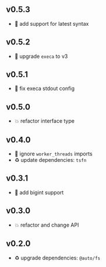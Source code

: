 ## v0.5.3

* 🐞 add support for latest syntax

## v0.5.2

* 🐞 upgrade `execa` to v3

## v0.5.1

* 🐞 fix execa stdout config

## v0.5.0

* 💥 refactor interface type

## v0.4.0

* 🐞 ignore `worker_threads` imports
* ♻️ update dependencies: `tsfn`

## v0.3.1

* 🐞 add bigint support

## v0.3.0

* 💥 refactor and change API

## v0.2.0

* ♻️ upgrade dependencies: `@auto/fs`
